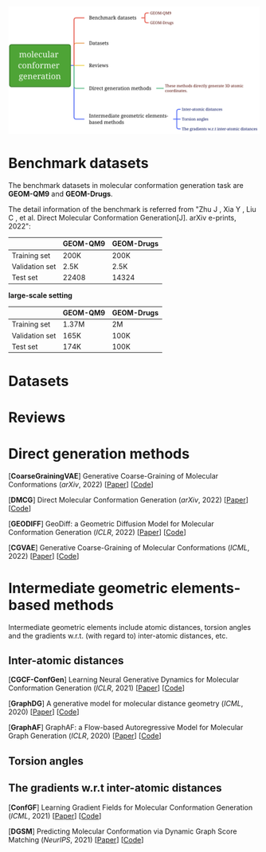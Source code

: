 ![Alt](./mindmap-mcg.png)



# Benchmark datasets

The benchmark datasets in molecular conformation generation task are **GEOM-QM9** and **GEOM-Drugs**.

The detail information of the benchmark is referred from "Zhu J ,  Xia Y ,  Liu C , et al. Direct Molecular Conformation Generation[J]. arXiv e-prints, 2022":

|                | GEOM-QM9 | GEOM-Drugs |
| -------------- | -------- | ---------- |
| Training set   | 200K     | 200K       |
| Validation set | 2.5K     | 2.5K       |
| Test set       | 22408    | 14324      |

**large-scale setting**

|                | GEOM-QM9 | GEOM-Drugs |
| -------------- | -------- | ---------- |
| Training set   | 1.37M    | 2M         |
| Validation set | 165K     | 100K       |
| Test set       | 174K     | 100K       |



# Datasets





# Reviews





# Direct generation methods

[**CoarseGrainingVAE**] Generative Coarse-Graining of Molecular Conformations (*arXiv*, 2022) \[[Paper](https://arxiv.org/abs/2201.12176v1)] [[Code](https://github.com/wwang2/CoarseGrainingVAE)]

[**DMCG**] Direct Molecular Conformation Generation (*arXiv*, 2022) \[[Paper](https://arxiv.org/abs/2202.01356)] [[Code](https://github.com/DirectMolecularConfGen/DMCG)]

[**GEODIFF**] GeoDiff: a Geometric Diffusion Model for Molecular Conformation Generation (*ICLR*, 2022) \[[Paper](https://arxiv.org/abs/2203.02923)] [[Code](https://github.com/MinkaiXu/GeoDiff)]

[**CGVAE**] Generative Coarse-Graining of Molecular Conformations (*ICML*, 2022) \[[Paper](https://arxiv.org/abs/2201.12176)] [[Code](https://github.com/wwang2/CoarseGrainingVAE)]







# Intermediate geometric elements-based methods

Intermediate geometric elements include atomic distances, torsion angles and the gradients w.r.t. (with regard to) inter-atomic distances, etc.

## Inter-atomic distances

[**CGCF-ConfGen**] Learning Neural Generative Dynamics for Molecular Conformation Generation (*ICLR*, 2021) \[[Paper](https://openreview.net/forum?id=pAbm1qfheGk)] [[Code](https://github.com/luost26/CGCF-ConfGen)]

[**GraphDG**] A generative model for molecular distance geometry (*ICML*, 2020) \[[Paper](https://arxiv.org/abs/1909.11459)] [[Code](https://github.com/gncs/graphdg)]

[**GraphAF**] GraphAF: a Flow-based Autoregressive Model for Molecular Graph Generation (*ICLR*, 2020) \[[Paper](https://openreview.net/forum?id=S1esMkHYPr)] [[Code](https://github.com/DeepGraphLearning/GraphAF)]



## Torsion angles





## The gradients w.r.t inter-atomic distances

[**ConfGF**] Learning Gradient Fields for Molecular Conformation Generation (*ICML*, 2021) \[[Paper](https://arxiv.org/abs/2105.03902)] [[Code](https://github.com/DeepGraphLearning/ConfGF)]

[**DGSM**] Predicting Molecular Conformation via Dynamic Graph Score Matching (*NeurIPS*, 2021) \[[Paper](https://openreview.net/forum?id=hMY6nm9lld)] [[Code]()]

